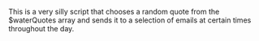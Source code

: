 This is a very silly script that chooses a random quote from the $waterQuotes array and sends it to a selection of emails at certain times throughout the day.
